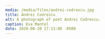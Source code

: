 ```yaml
---
media: /media/files/andrei-codrescu.jpg
title: Andrei Codrescu
alt: A photograph of poet Andrei Codrescu.
caption: Eva Mantel
date: 2020-08-20 17:13:00 -0500
---
```

